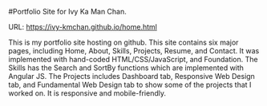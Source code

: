 #Portfolio Site for Ivy Ka Man Chan.

URL: https://ivy-kmchan.github.io/home.html

This is my portfolio site hosting on github. This site contains six major pages, including Home, About, Skills, Projects, Resume, and Contact. It was implemented with hand-coded HTML/CSS/JavaScript, and Foundation. The Skills has the Search and SortBy functions which are implemented with Angular JS. The Projects includes Dashboard tab, Responsive Web Design tab, and Fundamental Web Design tab to show some of the projects that I worked on. It is responsive and mobile-friendly.


